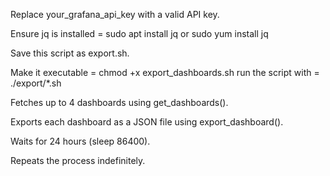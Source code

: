 Replace your_grafana_api_key with a valid API key.

Ensure jq is installed = sudo apt install jq or sudo yum install jq

Save this script as export.sh.

Make it executable = chmod +x export_dashboards.sh
run the script with = ./export/*.sh

Fetches up to 4 dashboards using get_dashboards().

Exports each dashboard as a JSON file using export_dashboard().

Waits for 24 hours (sleep 86400).

Repeats the process indefinitely.